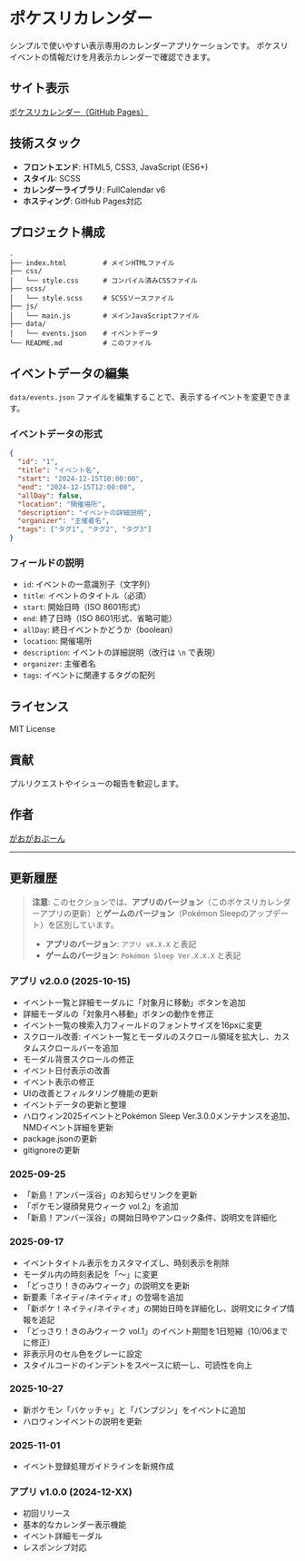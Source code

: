 # ポケスリカレンダー

シンプルで使いやすい表示専用のカレンダーアプリケーションです。
ポケスリイベントの情報だけを月表示カレンダーで確認できます。

## サイト表示

[ポケスリカレンダー（GitHub Pages）](https://ny-an.github.io/pokesuri-calendar//)

## 技術スタック

- **フロントエンド**: HTML5, CSS3, JavaScript (ES6+)
- **スタイル**: SCSS
- **カレンダーライブラリ**: FullCalendar v6
- **ホスティング**: GitHub Pages対応

## プロジェクト構成

```
.
├── index.html         # メインHTMLファイル
├── css/
│   └── style.css      # コンパイル済みCSSファイル
├── scss/
│   └── style.scss     # SCSSソースファイル
├── js/
│   └── main.js        # メインJavaScriptファイル
├── data/
│   └── events.json    # イベントデータ
└── README.md          # このファイル
```

## イベントデータの編集

`data/events.json` ファイルを編集することで、表示するイベントを変更できます。

### イベントデータの形式

```json
{
  "id": "1",
  "title": "イベント名",
  "start": "2024-12-15T10:00:00",
  "end": "2024-12-15T12:00:00",
  "allDay": false,
  "location": "開催場所",
  "description": "イベントの詳細説明",
  "organizer": "主催者名",
  "tags": ["タグ1", "タグ2", "タグ3"]
}
```

### フィールドの説明

- `id`: イベントの一意識別子（文字列）
- `title`: イベントのタイトル（必須）
- `start`: 開始日時（ISO 8601形式）
- `end`: 終了日時（ISO 8601形式、省略可能）
- `allDay`: 終日イベントかどうか（boolean）
- `location`: 開催場所
- `description`: イベントの詳細説明（改行は `\n` で表現）
- `organizer`: 主催者名
- `tags`: イベントに関連するタグの配列

## ライセンス

MIT License

## 貢献

プルリクエストやイシューの報告を歓迎します。

## 作者

[がおがおぷーん](https://x.com/gaogaoPuuun)

---

## 更新履歴

> **注意**: このセクションでは、**アプリのバージョン**（このポケスリカレンダーアプリの更新）と**ゲームのバージョン**（Pokémon Sleepのアップデート）を区別しています。
> - **アプリのバージョン**: `アプリ vX.X.X` と表記
> - **ゲームのバージョン**: `Pokémon Sleep Ver.X.X.X` と表記

### アプリ v2.0.0 (2025-10-15)
- イベント一覧と詳細モーダルに「対象月に移動」ボタンを追加
- 詳細モーダルの「対象月へ移動」ボタンの動作を修正
- イベント一覧の検索入力フィールドのフォントサイズを16pxに変更
- スクロール改善: イベント一覧とモーダルのスクロール領域を拡大し、カスタムスクロールバーを追加
- モーダル背景スクロールの修正
- イベント日付表示の改善
- イベント表示の修正
- UIの改善とフィルタリング機能の更新
- イベントデータの更新と整理
- ハロウィン2025イベントとPokémon Sleep Ver.3.0.0メンテナンスを追加、NMDイベント詳細を更新
- package.jsonの更新
- gitignoreの更新

### 2025-09-25
- 「新島！アンバー渓谷」のお知らせリンクを更新
- 「ポケモン寝顔発見ウィーク vol.2」を追加
- 「新島！アンバー渓谷」の開始日時やアンロック条件、説明文を詳細化

### 2025-09-17
- イベントタイトル表示をカスタマイズし、時刻表示を削除
- モーダル内の時刻表記を「〜」に変更
- 「どっさり！きのみウィーク」の説明文を更新
- 新要素「ネイティ/ネイティオ」の登場を追加
- 「新ポケ！ネイティ/ネイティオ」の開始日時を詳細化し、説明文にタイプ情報を追記
- 「どっさり！きのみウィーク vol.1」のイベント期間を1日短縮（10/06までに修正）
- 非表示月のセル色をグレーに設定
- スタイルコードのインデントをスペースに統一し、可読性を向上

### 2025-10-27
- 新ポケモン「バケッチャ」と「パンプジン」をイベントに追加
- ハロウィンイベントの説明を更新

### 2025-11-01
- イベント登録処理ガイドラインを新規作成

### アプリ v1.0.0 (2024-12-XX)
- 初回リリース
- 基本的なカレンダー表示機能
- イベント詳細モーダル
- レスポンシブ対応

